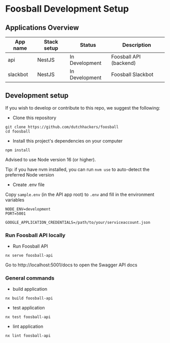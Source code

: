 # Foosball Development Setup

## Applications Overview

| App name | Stack setup                 | Status         | Description            |
| -------- | --------------------------- | -------------- | ---------------------- |
| api      | NestJS                      | In Development | Foosball API (backend) |
| slackbot | NestJS                      | In Development | Foosball Slackbot      |

## Development setup

If you wish to develop or contribute to this repo, we suggest the following:

- Clone this repository

```
git clone https://github.com/dutchhackers/foosball
cd foosball
```

- Install this project's dependencies on your computer

```
npm install
```

Advised to use Node version 16 (or higher).

Tip: if you have nvm installed, you can run `nvm use` to auto-detect the preferred Node version

- Create .env file

Copy `sample.env` (in the API app root) to `.env` and fill in the environment variables

```
NODE_ENV=development
PORT=5001

GOOGLE_APPLICATION_CREDENTIALS=/path/to/your/serviceaccount.json
```

### Run Foosball API locally

- Run Foosball API

```
nx serve foosball-api
```

Go to http://localhost:5001/docs to open the Swagger API docs

### General commands

- build application

```
nx build foosball-api
```

- test application

```
nx test foosball-api
```

- lint application

```
nx lint foosball-api
```
